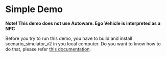 # Simple Demo

**Note! This demo does not use Autoware. Ego Vehicle is interpreted as a NPC**

Before you try to run this demo, you have to build and install scenario_simulator_v2 in you local computer.
Do you want to know how to do that, please refer [this documentation](BuildInstructions.md). 